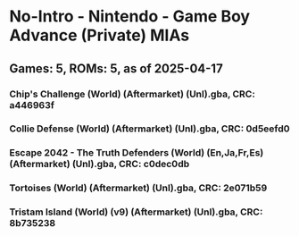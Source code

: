 # No-Intro - Nintendo - Game Boy Advance (Private) MIAs
## Games: 5, ROMs: 5, as of 2025-04-17

### Chip's Challenge (World) (Aftermarket) (Unl).gba, CRC: a446963f
### Collie Defense (World) (Aftermarket) (Unl).gba, CRC: 0d5eefd0
### Escape 2042 - The Truth Defenders (World) (En,Ja,Fr,Es) (Aftermarket) (Unl).gba, CRC: c0dec0db
### Tortoises (World) (Aftermarket) (Unl).gba, CRC: 2e071b59
### Tristam Island (World) (v9) (Aftermarket) (Unl).gba, CRC: 8b735238
